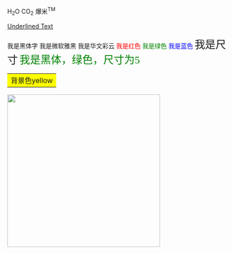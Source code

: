 H<sub>2</sub>O  CO<sub>2</sub>
爆米<sup>TM</sup>



<u>Underlined Text</u>



<font face="黑体">我是黑体字</font>
<font face="微软雅黑">我是微软雅黑</font>
<font face="STCAIYUN">我是华文彩云</font>
<font color=red>我是红色</font>
<font color=#008000>我是绿色</font>
<font color=Blue>我是蓝色</font>
<font size=5>我是尺寸</font>
<font face="黑体" color=green size=5>我是黑体，绿色，尺寸为5</font>



<table><tr><td bgcolor=yellow>背景色yellow</td></tr></table>



<div align=left><img src="http://pic11.photophoto.cn/20090626/0036036341009653_b.jpg" width="350" height="350" >









